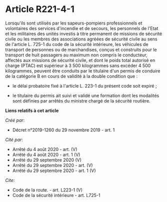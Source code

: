 # Article R221-4-1

Lorsqu'ils sont utilisés par les sapeurs-pompiers professionnels et volontaires des services d'incendie et de secours, les
personnels de l'Etat et les militaires des unités investis à titre permanent de missions de sécurité civile ou les membres
des associations agréées de sécurité civile au sens de l'article L. 725-1 du code de la sécurité intérieure, les véhicules de
transport de personnes ou de marchandises, conçus et construits pour le transport de huit passagers au maximum non compris le
conducteur, affectés aux missions de sécurité civile, et dont le poids total autorisé en charge (PTAC) est supérieur à 3 500
kilogrammes sans excéder 4 500 kilogrammes, peuvent être conduits par le titulaire d'un permis de conduire de la catégorie B
en cours de validité à la double condition que :

- le délai probatoire fixé à l'article L. 223-1 du présent code soit expiré ;

- le titulaire du permis ait suivi et validé une formation dont les modalités sont définies par arrêtés du ministre chargé de
la sécurité routière.

**Liens relatifs à cet article**

_Créé par_:

  - Décret n°2019-1260 du 29 novembre 2019 - art. 1

_Cité par_:

  - Arrêté du 4 août 2020 - art. (V)
  - Arrêté du 4 août 2020 - art. 1 (V)
  - Arrêté du 29 septembre 2020 (V)
  - Arrêté du 29 septembre 2020 - art. (V)
  - Arrêté du 29 septembre 2020 - art. 1 (V)

_Cite_:

  - Code de la route. - art. L223-1 (V)
  - Code de la sécurité intérieure - art. L725-1
